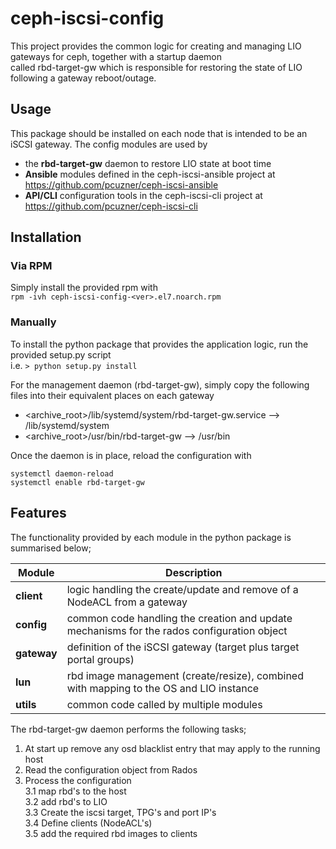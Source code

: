 # ceph-iscsi-config  
This project provides the common logic for creating and managing LIO gateways for ceph, together with a startup daemon  
called rbd-target-gw which is responsible for restoring the state of LIO following a gateway reboot/outage.

## Usage
This package should be installed on each node that is intended to be an iSCSI gateway. The config modules are used by    
* the **rbd-target-gw** daemon to restore LIO state at boot time  
* **Ansible** modules defined in the ceph-iscsi-ansible project at https://github.com/pcuzner/ceph-iscsi-ansible  
* **API/CLI** configuration tools in the ceph-iscsi-cli project at https://github.com/pcuzner/ceph-iscsi-cli  

## Installation
### Via RPM
Simply install the provided rpm with  
```rpm -ivh ceph-iscsi-config-<ver>.el7.noarch.rpm```  

### Manually

To install the python package that provides the application logic, run the provided setup.py script  
i.e. ```> python setup.py install```   

For the management daemon (rbd-target-gw), simply copy the following files into their equivalent places on each gateway  
- <archive_root>/lib/systemd/system/rbd-target-gw.service  --> /lib/systemd/system  
- <archive_root>/usr/bin/rbd-target-gw --> /usr/bin  

Once the daemon is in place, reload the configuration with  
```  
systemctl daemon-reload
systemctl enable rbd-target-gw 
```

## Features
The functionality provided by each module in the python package is summarised below;

| Module | Description |
| --- | --- |
| **client** | logic handling the create/update and remove of a NodeACL from a gateway |
| **config** | common code handling the creation and update mechanisms for the rados configuration object |  
| **gateway** | definition of the iSCSI gateway (target plus target portal groups) |
| **lun** | rbd image management (create/resize), combined with mapping to the OS and LIO instance |
| **utils** | common code called by multiple modules |
  
The rbd-target-gw daemon performs the following tasks;  
  1. At start up remove any osd blacklist entry that may apply to the running host  
  2. Read the configuration object from Rados  
  3. Process the configuration  
  3.1 map rbd's to the host  
  3.2 add rbd's to LIO  
  3.3 Create the iscsi target, TPG's and port IP's  
  3.4 Define clients (NodeACL's)  
  3.5 add the required rbd images to clients  




